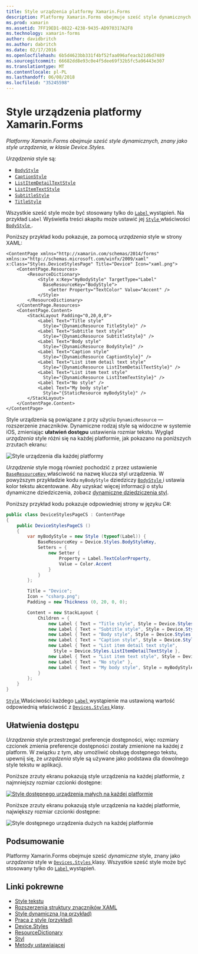 ```yaml
---
title: Style urządzenia platformy Xamarin.Forms
description: Platformy Xamarin.Forms obejmuje sześć style dynamicznych, znany jako style urządzenia, w klasie Device.Styles. W tym artykule wyjaśniono, jak używać stylów urządzenia w aplikacji platformy Xamarin.Forms.
ms.prod: xamarin
ms.assetid: 7FF19ED1-0822-4238-9435-AD970317A2F8
ms.technology: xamarin-forms
author: davidbritch
ms.author: dabritch
ms.date: 02/17/2016
ms.openlocfilehash: 6b5d4623bb331f4bf52faa096afeacb21d6d7489
ms.sourcegitcommit: 66682dd8e93c0e4f5dee69f32b5fc5a96443e307
ms.translationtype: MT
ms.contentlocale: pl-PL
ms.lasthandoff: 06/08/2018
ms.locfileid: "35245598"
---
```

# <a name="device-styles-in-xamarinforms"></a>Style urządzenia platformy Xamarin.Forms

_Platformy Xamarin.Forms obejmuje sześć style dynamicznych, znany jako style urządzenia, w klasie Device.Styles._

*Urządzenia* style są:

- [`BodyStyle`](https://developer.xamarin.com/api/field/Xamarin.Forms.Device+Styles.BodyStyle/)
- [`CaptionStyle`](https://developer.xamarin.com/api/field/Xamarin.Forms.Device+Styles.CaptionStyle/)
- [`ListItemDetailTextStyle`](https://developer.xamarin.com/api/field/Xamarin.Forms.Device+Styles.ListItemDetailTextStyle/)
- [`ListItemTextStyle`](https://developer.xamarin.com/api/field/Xamarin.Forms.Device+Styles.ListItemTextStyle/)
- [`SubtitleStyle`](https://developer.xamarin.com/api/field/Xamarin.Forms.Device+Styles.SubtitleStyle/)
- [`TitleStyle`](https://developer.xamarin.com/api/field/Xamarin.Forms.Device+Styles.TitleStyle/)

Wszystkie sześć style może być stosowany tylko do [ `Label` ](https://developer.xamarin.com/api/type/Xamarin.Forms.Label/) wystąpień. Na przykład `Label` Wyświetla treści akapitu może ustawić jej [ `Style` ](https://developer.xamarin.com/api/property/Xamarin.Forms.VisualElement.Style/) właściwości [ `BodyStyle` ](https://developer.xamarin.com/api/field/Xamarin.Forms.Device+Styles.BodyStyle/).

Poniższy przykład kodu pokazuje, za pomocą *urządzenia* style w strony XAML:

```xaml
<ContentPage xmlns="http://xamarin.com/schemas/2014/forms" xmlns:x="http://schemas.microsoft.com/winfx/2009/xaml" x:Class="Styles.DeviceStylesPage" Title="Device" Icon="xaml.png">
    <ContentPage.Resources>
        <ResourceDictionary>
            <Style x:Key="myBodyStyle" TargetType="Label"
              BaseResourceKey="BodyStyle">
                <Setter Property="TextColor" Value="Accent" />
            </Style>
        </ResourceDictionary>
    </ContentPage.Resources>
    <ContentPage.Content>
        <StackLayout Padding="0,20,0,0">
            <Label Text="Title style"
              Style="{DynamicResource TitleStyle}" />
            <Label Text="Subtitle text style"
              Style="{DynamicResource SubtitleStyle}" />
            <Label Text="Body style"
              Style="{DynamicResource BodyStyle}" />
            <Label Text="Caption style"
              Style="{DynamicResource CaptionStyle}" />
            <Label Text="List item detail text style"
              Style="{DynamicResource ListItemDetailTextStyle}" />
            <Label Text="List item text style"
              Style="{DynamicResource ListItemTextStyle}" />
            <Label Text="No style" />
            <Label Text="My body style"
              Style="{StaticResource myBodyStyle}" />
        </StackLayout>
    </ContentPage.Content>
</ContentPage>
```

Style urządzenia są powiązane z przy użyciu `DynamicResource` — rozszerzenie znaczników. Dynamiczne rodzaj style są widoczne w systemie iOS, zmieniając **ułatwień dostępu** ustawienia rozmiar tekstu. Wygląd *urządzenia* style różni się na każdej platformie, jak pokazano na poniższych zrzutach ekranu:

![](device-images/device-styles.png "Style urządzenia dla każdej platformy")

*Urządzenie* style mogą również pochodzić z przez ustawienie [ `BaseResourceKey` ](https://developer.xamarin.com/api/property/Xamarin.Forms.Style.BaseResourceKey/) właściwość na nazwę klucza styl urządzenia. W powyższym przykładzie kodu `myBodyStyle` dziedziczy [ `BodyStyle` ](https://developer.xamarin.com/api/field/Xamarin.Forms.Device+Styles.BodyStyle/) i ustawia kolor tekstu akcentowane. Aby uzyskać więcej informacji o stylu dynamiczne dziedziczenia, zobacz [dynamiczne dziedziczenia styl](~/xamarin-forms/user-interface/styles/xaml/dynamic.md#dynamic-style-inheritance).

Poniższy przykład kodu pokazuje odpowiedniej strony w języku C#:

```csharp
public class DeviceStylesPageCS : ContentPage
{
    public DeviceStylesPageCS ()
    {
        var myBodyStyle = new Style (typeof(Label)) {
            BaseResourceKey = Device.Styles.BodyStyleKey,
            Setters = {
                new Setter {
                    Property = Label.TextColorProperty,
                    Value = Color.Accent
                }
            }
        };

        Title = "Device";
        Icon = "csharp.png";
        Padding = new Thickness (0, 20, 0, 0);

        Content = new StackLayout {
            Children = {
                new Label { Text = "Title style", Style = Device.Styles.TitleStyle },
                new Label { Text = "Subtitle style", Style = Device.Styles.SubtitleStyle },
                new Label { Text = "Body style", Style = Device.Styles.BodyStyle },
                new Label { Text = "Caption style", Style = Device.Styles.CaptionStyle },
                new Label { Text = "List item detail text style",
                  Style = Device.Styles.ListItemDetailTextStyle },
                new Label { Text = "List item text style", Style = Device.Styles.ListItemTextStyle },
                new Label { Text = "No style" },
                new Label { Text = "My body style", Style = myBodyStyle }
            }
        };
    }
}
```

[ `Style` ](https://developer.xamarin.com/api/property/Xamarin.Forms.VisualElement.Style/) Właściwości każdego [ `Label` ](https://developer.xamarin.com/api/type/Xamarin.Forms.Label/) wystąpienie ma ustawioną wartość odpowiednią właściwość z [ `Devices.Styles` ](https://developer.xamarin.com/api/type/Xamarin.Forms.Device+Styles/) klasy.

## <a name="accessibility"></a>Ułatwienia dostępu

*Urządzenia* style przestrzegać preferencje dostępności, więc rozmiary czcionek zmienia preferencje dostępności zostały zmienione na każdej z platform. W związku z tym, aby umożliwić obsługę dostępnego tekstu, upewnij się, że *urządzenia* style są używane jako podstawa dla dowolnego style tekstu w aplikacji.

Poniższe zrzuty ekranu pokazują style urządzenia na każdej platformie, z najmniejszy rozmiar czcionki dostępne:

[![](device-images/minimum-size.png "Style dostępnego urządzenia małych na każdej platformie")](device-images/minimum-size-large.png#lightbox "style dostępnego urządzenia małych na każdej platformie")

Poniższe zrzuty ekranu pokazują style urządzenia na każdej platformie, największy rozmiar czcionki dostępne:

![](device-images/maximum-size.png "Style dostępnego urządzenia dużych na każdej platformie")

## <a name="summary"></a>Podsumowanie

Platformy Xamarin.Forms obejmuje sześć *dynamiczne* style, znany jako *urządzenia* style w [ `Devices.Styles` ](https://developer.xamarin.com/api/type/Xamarin.Forms.Device+Styles/) klasy. Wszystkie sześć style może być stosowany tylko do [ `Label` ](https://developer.xamarin.com/api/type/Xamarin.Forms.Label/) wystąpień.


## <a name="related-links"></a>Linki pokrewne

- [Style tekstu](~/xamarin-forms/user-interface/text/styles.md)
- [Rozszerzenia struktury znaczników XAML](~/xamarin-forms/xaml/xaml-basics/xaml-markup-extensions.md)
- [Style dynamiczna (na przykład)](https://developer.xamarin.com/samples/xamarin-forms/UserInterface/Styles/DynamicStyles/)
- [Praca z style (przykład)](https://developer.xamarin.com/samples/xamarin-forms/WorkingWithStyles/)
- [Device.Styles](https://developer.xamarin.com/api/type/Xamarin.Forms.Device+Styles/)
- [ResourceDictionary](https://developer.xamarin.com/api/type/Xamarin.Forms.ResourceDictionary/)
- [Styl](https://developer.xamarin.com/api/type/Xamarin.Forms.Style/)
- [Metody ustawiającej](https://developer.xamarin.com/api/type/Xamarin.Forms.Setter/)
